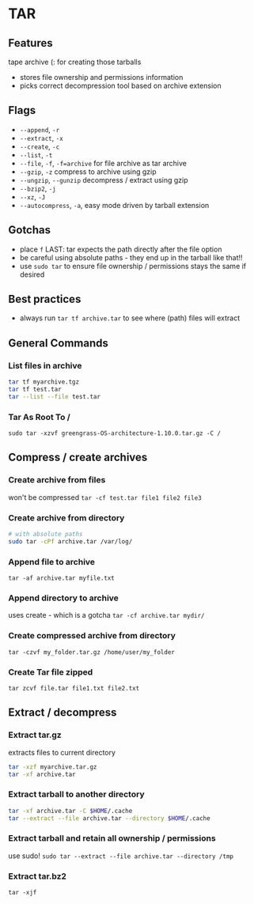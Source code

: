 # TAR

## Features
tape archive (: for creating those tarballs
- stores file ownership and permissions information
- picks correct decompression tool based on archive extension

## Flags
- `--append`, `-r`
- `--extract`, `-x`
- `--create`, `-c`
- `--list`, `-t`
- `--file`, `-f`, `-f=archive` for file archive as tar archive
- `--gzip`, `-z` compress to archive using gzip
- `--ungzip`, `--gunzip` decompress / extract using gzip
- `--bzip2`, `-j`
- `--xz`, `-J`
- `--autocompress`, `-a`, easy mode driven by tarball extension

## Gotchas
- place `f` LAST: tar expects the path directly after the file option
- be careful using absolute paths - they end up in the tarball like that!!
- use `sudo tar` to ensure file ownership / permissions stays the same if desired

## Best practices
- always run `tar tf archive.tar` to see where (path) files will extract

## General Commands

### List files in archive

```bash
tar tf myarchive.tgz
tar tf test.tar
tar --list --file test.tar
```

### Tar As Root To /

`sudo tar -xzvf greengrass-OS-architecture-1.10.0.tar.gz -C /`

## Compress / create archives

### Create archive from files
won't be compressed
`tar -cf test.tar file1 file2 file3`

### Create archive from directory
```bash
# with absolute paths
sudo tar -cPf archive.tar /var/log/
```

### Append file to archive
`tar -af archive.tar myfile.txt`

### Append directory to archive
uses create - which is a gotcha
`tar -cf archive.tar mydir/`

### Create compressed archive from directory
`tar -czvf my_folder.tar.gz /home/user/my_folder`

### Create Tar file zipped

`tar zcvf file.tar file1.txt file2.txt`

## Extract / decompress

### Extract tar.gz
extracts files to current directory
```bash
tar -xzf myarchive.tar.gz
tar -xf archive.tar
```

### Extract tarball to another directory

```bash
tar -xf archive.tar -C $HOME/.cache
tar --extract --file archive.tar --directory $HOME/.cache
```

### Extract tarball and retain all ownership / permissions
use sudo!
`sudo tar --extract --file archive.tar --directory /tmp`

### Extract tar.bz2

`tar -xjf`
